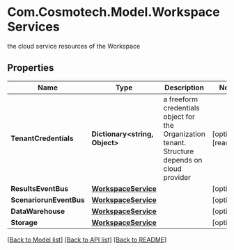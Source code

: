 # Com.Cosmotech.Model.WorkspaceServices
the cloud service resources of the Workspace

## Properties

Name | Type | Description | Notes
------------ | ------------- | ------------- | -------------
**TenantCredentials** | **Dictionary&lt;string, Object&gt;** | a freeform credentials object for the Organization tenant. Structure depends on cloud provider | [optional] [readonly] 
**ResultsEventBus** | [**WorkspaceService**](WorkspaceService.md) |  | [optional] 
**ScenariorunEventBus** | [**WorkspaceService**](WorkspaceService.md) |  | [optional] 
**DataWarehouse** | [**WorkspaceService**](WorkspaceService.md) |  | [optional] 
**Storage** | [**WorkspaceService**](WorkspaceService.md) |  | [optional] 

[[Back to Model list]](../README.md#documentation-for-models) [[Back to API list]](../README.md#documentation-for-api-endpoints) [[Back to README]](../README.md)

